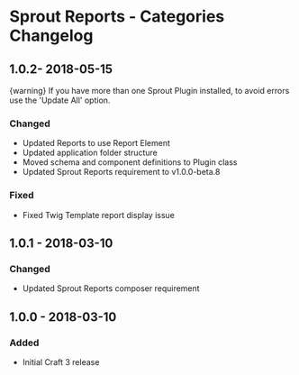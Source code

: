 # Sprout Reports - Categories Changelog

## 1.0.2- 2018-05-15

{warning} If you have more than one Sprout Plugin installed, to avoid errors use the 'Update All' option.

### Changed
- Updated Reports to use Report Element
- Updated application folder structure
- Moved schema and component definitions to Plugin class
- Updated Sprout Reports requirement to v1.0.0-beta.8

### Fixed
- Fixed Twig Template report display issue

## 1.0.1 - 2018-03-10

### Changed
- Updated Sprout Reports composer requirement

## 1.0.0 - 2018-03-10

### Added
- Initial Craft 3 release


